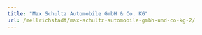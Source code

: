 ```yaml
---
title: "Max Schultz Automobile GmbH & Co. KG"
url: /mellrichstadt/max-schultz-automobile-gmbh-und-co-kg-2/
---
```

